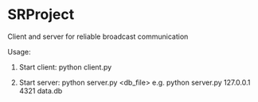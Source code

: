 SRProject
=========

Client and server for reliable broadcast communication

Usage:
1) Start client:
	python client.py

2) Start server:
	python server.py <ip> <port> <db_file>
	e.g.
	python server.py 127.0.0.1 4321 data.db